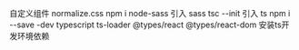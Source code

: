 自定义组件
normalize.css 
npm i node-sass 引入 sass
tsc --init 引入 ts
npm i --save -dev typescript ts-loader @types/react @types/react-dom 安装ts开发环境依赖
